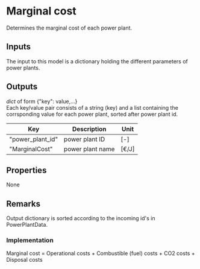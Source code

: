 # Marginal cost
Determines the marginal cost of each power plant.

## Inputs
The input to this model is a dictionary holding the different parameters of power plants.

## Outputs
*dict* of form {"key": value,...}\
Each key/value pair consists of a string (key) and a list containing the corrsponding value for each power plant,
sorted after power plant id.

Key | Description | Unit
--- | --- | --- |
"power_plant_id" | power plant ID | [-]
"MarginalCost" | power plant name | [€/J]

## Properties
None

## Remarks
Output dictionary is sorted according to the incoming id's in PowerPlantData.

### Implementation

Marginal cost = Operational costs + Combustible (fuel) costs + CO2 costs + Disposal costs 
